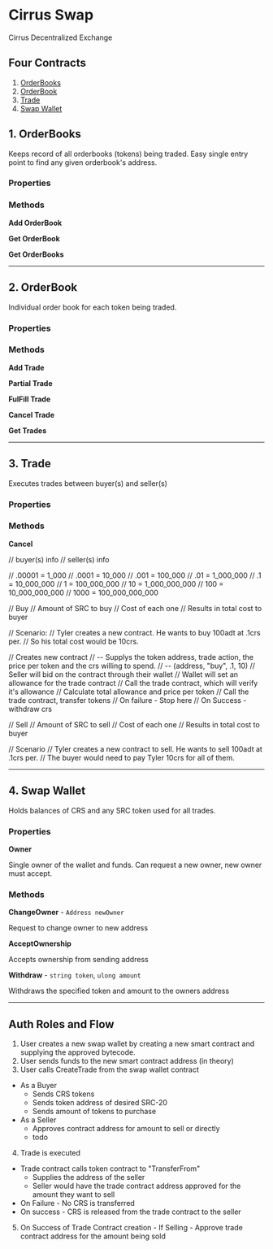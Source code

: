 # Cirrus Swap
Cirrus Decentralized Exchange

## Four Contracts

1. [OrderBooks](#1.-orderbooks)
2. [OrderBook](#2.-orderbook)
3. [Trade](#3.-trade)
4. [Swap Wallet](#4.-swap-wallet)

## 1. OrderBooks
Keeps record of all orderbooks (tokens) being traded. Easy single entry point to find any given orderbook's address.

### Properties

### Methods

**Add OrderBook**

**Get OrderBook**

**Get OrderBooks**

---

## 2. OrderBook
Individual order book for each token being traded.

### Properties

### Methods

**Add Trade**

**Partial Trade**

**FulFill Trade**

**Cancel Trade**

**Get Trades**

---

## 3. Trade
Executes trades between buyer(s) and seller(s)

### Properties

### Methods

**Cancel**

// buyer(s) info
// seller(s) info

// .00001 = 1_000
// .0001 = 10_000
// .001 = 100_000
// .01 = 1_000_000
// .1 = 10_000_000
// 1 = 100_000_000
// 10 = 1_000_000_000
// 100 = 10_000_000_000
// 1000 = 100_000_000_000

// Buy
// Amount of SRC to buy
// Cost of each one
// Results in total cost to buyer

// Scenario:
// Tyler creates a new contract. He wants to buy 100adt at .1crs per.
// So his total cost would be 10crs.

// Creates new contract
    // -- Supplys the token address, trade action, the price per token and the crs willing to spend. 
    // -- (address, "buy", .1, 10)
// Seller will bid on the contract through their wallet
    // Wallet will set an allowance for the trade contract
    // Call the trade contract, which will verify it's allowance
    // Calculate total allowance and price per token
    // Call the trade contract, transfer tokens
        // On failure - Stop here
        // On Success - withdraw crs

// Sell
// Amount of SRC to sell
// Cost of each one
// Results in total cost to buyer

// Scenario
// Tyler creates a new contract to sell. He wants to sell 100adt at .1crs per.
// The buyer would need to pay Tyler 10crs for all of them.

---

## 4. Swap Wallet
Holds balances of CRS and any SRC token used for all trades.

### Properties

**Owner**

Single owner of the wallet and funds. Can request a new owner, new owner must accept.

### Methods

**ChangeOwner** - `Address newOwner`

Request to change owner to new address

**AcceptOwnership**

Accepts ownership from sending address

**Withdraw** - `string token`, `ulong amount`

Withdraws the specified token and amount to the owners address

---

## Auth Roles and Flow

1. User creates a new swap wallet by creating a new smart contract and supplying the approved bytecode.
2. User sends funds to the new smart contract address (in theory)
3. User calls CreateTrade from the swap wallet contract
  - As a Buyer
    -  Sends CRS tokens
    - Sends token address of desired SRC-20
    - Sends amount of tokens to purchase
  - As a Seller
    - Approves contract address for amount to sell or directly
    - todo
4. Trade is executed
  - Trade contract calls token contract to "TransferFrom"
    - Supplies the address of the seller
    - Seller would have the trade contract address approved for the amount they want to sell
  - On Failure - No CRS is transferred
  - On success - CRS is released from the trade contract to the seller
5. On Success of Trade Contract creation - If Selling - Approve trade contract address for the amount being sold
